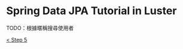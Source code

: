Spring Data JPA Tutorial in Luster
=====

TODO：根據暱稱搜尋使用者

[< Step 5](https://github.com/shiningjason1989/SpringDataJpaTutorial/tree/Step5)
